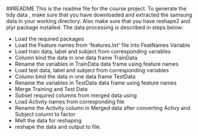 ##README
This is the readme file for the course project. To generate the tidy data , make sure that you have downloaded and extracted the samsung data in your working directory. Also make sure that you have reshape2 and plyr package installed. The data processing is described in steps below:
-   Load the required packages
-   Load the Feature names from 'features.txt' file into FeatNames Variable
-   Load train data, label and subject from corresponding variables
-   Column bind the data in one data frame TrainData
-   Rename the variables in TrainData data frame using feature names
-   Load test data, label and subject from corresponding variables
-   Column bind the data in one data frame TestData
-   Rename the variables in TestData data frame using feature names
-   Merge Training and Test Data
-   Subset required columns from merged data using
-   Load Activity names from corresponding file
-   Rename the Activity column in Merged data after converting Activy and 
    Subject column to factor
-   Melt the data for reshaping
-   reshape the data and output to file.